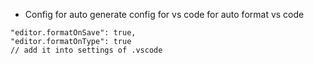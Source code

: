- Config for auto generate config for vs code for auto format vs code
```
"editor.formatOnSave": true,
"editor.formatOnType": true
// add it into settings of .vscode
```
